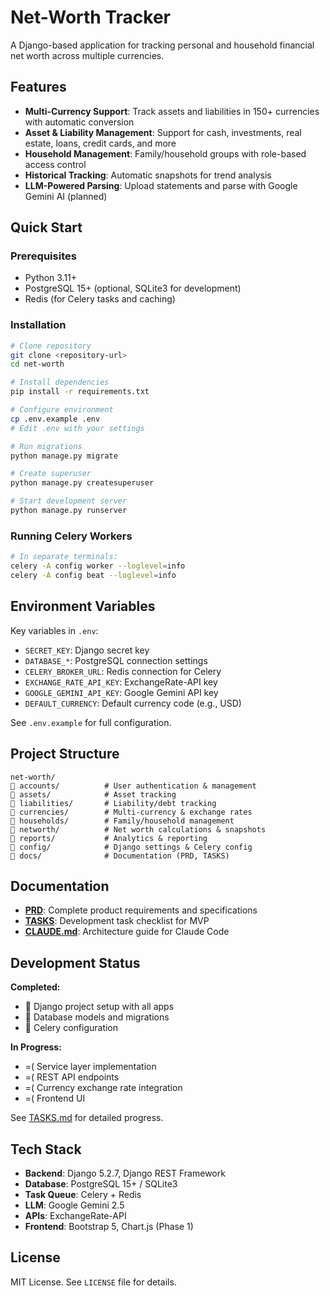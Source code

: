 # Net-Worth Tracker

A Django-based application for tracking personal and household financial net worth across multiple currencies.

## Features

- **Multi-Currency Support**: Track assets and liabilities in 150+ currencies with automatic conversion
- **Asset & Liability Management**: Support for cash, investments, real estate, loans, credit cards, and more
- **Household Management**: Family/household groups with role-based access control
- **Historical Tracking**: Automatic snapshots for trend analysis
- **LLM-Powered Parsing**: Upload statements and parse with Google Gemini AI (planned)

## Quick Start

### Prerequisites

- Python 3.11+
- PostgreSQL 15+ (optional, SQLite3 for development)
- Redis (for Celery tasks and caching)

### Installation

```bash
# Clone repository
git clone <repository-url>
cd net-worth

# Install dependencies
pip install -r requirements.txt

# Configure environment
cp .env.example .env
# Edit .env with your settings

# Run migrations
python manage.py migrate

# Create superuser
python manage.py createsuperuser

# Start development server
python manage.py runserver
```

### Running Celery Workers

```bash
# In separate terminals:
celery -A config worker --loglevel=info
celery -A config beat --loglevel=info
```

## Environment Variables

Key variables in `.env`:

- `SECRET_KEY`: Django secret key
- `DATABASE_*`: PostgreSQL connection settings
- `CELERY_BROKER_URL`: Redis connection for Celery
- `EXCHANGE_RATE_API_KEY`: ExchangeRate-API key
- `GOOGLE_GEMINI_API_KEY`: Google Gemini API key
- `DEFAULT_CURRENCY`: Default currency code (e.g., USD)

See `.env.example` for full configuration.

## Project Structure

```
net-worth/
   accounts/          # User authentication & management
   assets/            # Asset tracking
   liabilities/       # Liability/debt tracking
   currencies/        # Multi-currency & exchange rates
   households/        # Family/household management
   networth/          # Net worth calculations & snapshots
   reports/           # Analytics & reporting
   config/            # Django settings & Celery config
   docs/              # Documentation (PRD, TASKS)
```

## Documentation

- **[PRD](docs/PRD.md)**: Complete product requirements and specifications
- **[TASKS](docs/TASKS.md)**: Development task checklist for MVP
- **[CLAUDE.md](CLAUDE.md)**: Architecture guide for Claude Code

## Development Status

**Completed:**

-  Django project setup with all apps
-  Database models and migrations
-  Celery configuration

**In Progress:**

- =( Service layer implementation
- =( REST API endpoints
- =( Currency exchange rate integration
- =( Frontend UI

See [TASKS.md](docs/TASKS.md) for detailed progress.

## Tech Stack

- **Backend**: Django 5.2.7, Django REST Framework
- **Database**: PostgreSQL 15+ / SQLite3
- **Task Queue**: Celery + Redis
- **LLM**: Google Gemini 2.5
- **APIs**: ExchangeRate-API
- **Frontend**: Bootstrap 5, Chart.js (Phase 1)

## License

MIT License. See `LICENSE` file for details.
